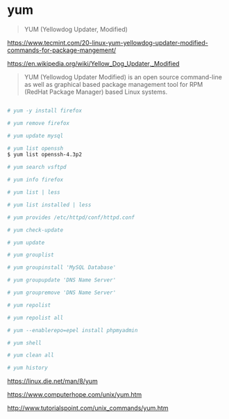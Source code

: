 
# yum

> YUM (Yellowdog Updater, Modified)

https://www.tecmint.com/20-linux-yum-yellowdog-updater-modified-commands-for-package-mangement/

https://en.wikipedia.org/wiki/Yellow_Dog_Updater,_Modified

> YUM (Yellowdog Updater Modified) is an open source command-line as well as graphical based package management tool for RPM (RedHat Package Manager) based Linux systems.


```sh

# yum -y install firefox

# yum remove firefox

# yum update mysql

# yum list openssh
$ yum list openssh-4.3p2

# yum search vsftpd

# yum info firefox

# yum list | less

# yum list installed | less

# yum provides /etc/httpd/conf/httpd.conf

# yum check-update

# yum update

# yum grouplist

# yum groupinstall 'MySQL Database'

# yum groupupdate 'DNS Name Server'

# yum groupremove 'DNS Name Server'

# yum repolist

# yum repolist all

# yum --enablerepo=epel install phpmyadmin

# yum shell

# yum clean all

# yum history


```


https://linux.die.net/man/8/yum

https://www.computerhope.com/unix/yum.htm

http://www.tutorialspoint.com/unix_commands/yum.htm



